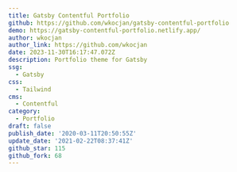 ```yaml
---
title: Gatsby Contentful Portfolio
github: https://github.com/wkocjan/gatsby-contentful-portfolio
demo: https://gatsby-contentful-portfolio.netlify.app/
author: wkocjan
author_link: https://github.com/wkocjan
date: 2023-11-30T16:17:47.072Z
description: Portfolio theme for Gatsby
ssg:
  - Gatsby
css:
  - Tailwind
cms:
  - Contentful
category:
  - Portfolio
draft: false
publish_date: '2020-03-11T20:50:55Z'
update_date: '2021-02-22T08:37:41Z'
github_star: 115
github_fork: 68
---
```

